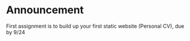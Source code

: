 # Announcement

First assignment is to build up your first static website \(Personal CV\), due by 9/24


